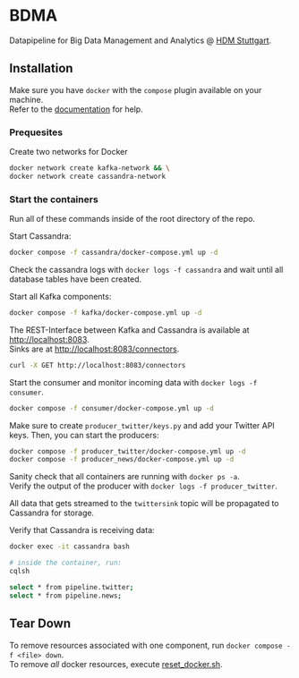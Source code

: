 # BDMA

Datapipeline for Big Data Management and Analytics @ [HDM Stuttgart](https://www.hdm-stuttgart.de/).

## Installation

Make sure you have `docker` with the `compose` plugin available on your machine.<br>
Refer to the [documentation](https://docs.docker.com/engine/install/ubuntu/) for help.


### Prequesites

Create two networks for Docker
```bash
docker network create kafka-network && \
docker network create cassandra-network
```


### Start the containers

Run all of these commands inside of the root directory of the repo.

Start Cassandra:
```bash
docker compose -f cassandra/docker-compose.yml up -d
```

Check the cassandra logs with `docker logs -f cassandra` and wait until all database tables have been created.

Start all Kafka components:
```bash
docker compose -f kafka/docker-compose.yml up -d
```
The REST-Interface between Kafka and Cassandra is available at [http://localhost:8083](http://localhost:8083).<br>
Sinks are at [http://localhost:8083/connectors](http://localhost:8083/connectors).
```bash
curl -X GET http://localhost:8083/connectors
```

Start the consumer and monitor incoming data with `docker logs -f consumer`.
```bash
docker compose -f consumer/docker-compose.yml up -d
```

Make sure to create `producer_twitter/keys.py` and add your Twitter API keys. Then, you can start the producers:
```bash
docker compose -f producer_twitter/docker-compose.yml up -d
docker compose -f producer_news/docker-compose.yml up -d
```

Sanity check that all containers are running with `docker ps -a`.<br>
Verify the output of the producer with `docker logs -f producer_twitter`.

All data that gets streamed to the `twittersink` topic will be propagated to Cassandra for storage.

Verify that Cassandra is receiving data:
```bash
docker exec -it cassandra bash

# inside the container, run:
cqlsh

select * from pipeline.twitter;
select * from pipeline.news;
```


## Tear Down

To remove resources associated with one component, run `docker compose -f <file> down`.<br>
To remove _all_ docker resources, execute [reset_docker.sh](./reset-docker.sh).

